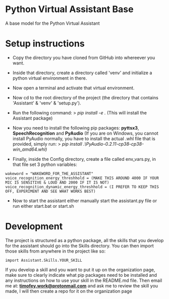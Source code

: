 # Python Virtual Assistant Base
A base model for the Python Virtual Assistant

# Setup instructions
- Copy the directory you have cloned from GitHub into whereever you want.

- Inside that directory, create a directory called 'venv' and initialize a python virtual environment in there.

- Now open a terminal and activate that virtual environment.

- Now cd to the root directory of the project (the directory that contains 'Assistant' & 'venv' & 
'setup.py').

- Run the following command: > *pip install -e .*
(This will install the Assistant package)

- Now you need to install the following pip packages: **pyttsx3**, **SpeechRecognition** and **PyAudio**
(If you are on Windows, you cannot install PyAudio normally, you have to install the actual .whl file that is provided, simply run: > *pip install .\PyAudio-0.2.11-cp38-cp38-win_amd64.whl)*

- Finally, inside the Config directory, create a file called env_vars.py, in that file set 3 python variables:
```
wakeword = "WAKEWORD_FOR_THE_ASSISTANT"
voice_recognition_energy_threshhold = (MAKE THIS AROUND 4000 IF YOUR MIC IS SENSITIVE & LOUD AND 2000 IF IT IS NOT)
voice_recognition_dynamic_energy_threshhold = (I PREFER TO KEEP THIS OFF, EXPERIMENT AND SEE WHAT WORKS BEST)
```

- Now to start the assistant either manually start the assistant.py file or run either start.bat or start.sh

# Development
The project is structured as a python package, all the skills that you develop for the assistant should go into the Skills directory. You can then import those skills from anywhere in the project like so:
```
import Assistant.Skills.YOUR_SKILL
```

If you develop a skill and you want to put it up on the organization page, make sure to clearly indicate what pip packages need to be installed and any instructions on how to use your skill in the README.md file.
Then email me at: **timofey.work@protonmail.com** and ask me to review the skill you made, I will then create a repo for it on the organization page

